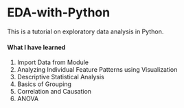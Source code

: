 # EDA-with-Python
This is a tutorial on exploratory data analysis in Python.
#### What I have learned
1. Import Data from Module
2. Analyzing Individual Feature Patterns using Visualization
3. Descriptive Statistical Analysis
4. Basics of Grouping
5. Correlation and Causation
6. ANOVA
